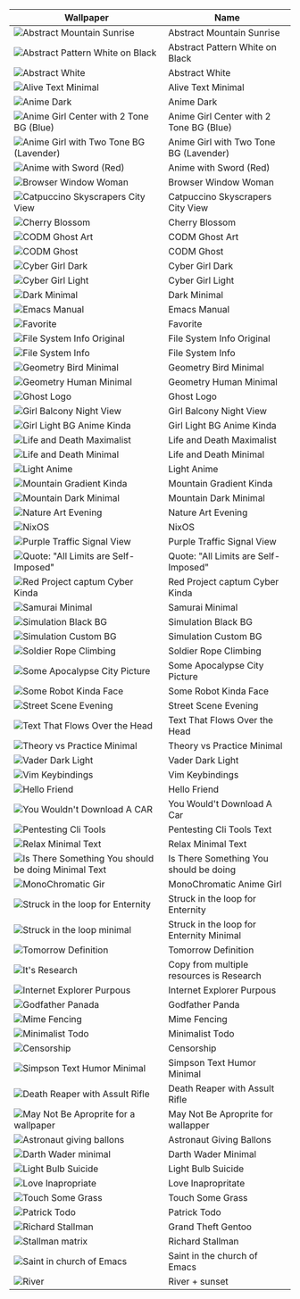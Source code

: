 | Wallpaper | Name |
| --- | --- |
| ![Abstract Mountain Sunrise](abstract/abstract_moutain_sunrise.jpg) | Abstract Mountain Sunrise |
| ![Abstract Pattern White on Black](abstract/abstract_pattern_white_on_black.png) | Abstract Pattern White on Black |
| ![Abstract White](abstract/abstract_white.png) | Abstract White |
| ![Alive Text Minimal](quotes_and_text/alive_text_minimal.png) | Alive Text Minimal |
| ![Anime Dark](anime/anime_dark.png) | Anime Dark |
| ![Anime Girl Center with 2 Tone BG (Blue)](anime/anime_girl_center_with_2_tone_bg_blue.png) | Anime Girl Center with 2 Tone BG (Blue) |
| ![Anime Girl with Two Tone BG (Lavender)](anime/anime_girl_with_two_tone_bg_lavander.png) | Anime Girl with Two Tone BG (Lavender) |
| ![Anime with Sword (Red)](anime/anime_with_sword_red.png) | Anime with Sword (Red) |
| ![Browser Window Woman](anime/browser_window_woman.png) | Browser Window Woman |
| ![Catpuccino Skyscrapers City View](city/catpuccin_skeyscrapers_city_view.png) | Catpuccino Skyscrapers City View |
| ![Cherry Blossom](nature/cherryblossom.jpg) | Cherry Blossom |
| ![CODM Ghost Art](miminal/codm_ghost_art.png) | CODM Ghost Art |
| ![CODM Ghost](miminal/codm_ghost.png) | CODM Ghost |
| ![Cyber Girl Dark](anime/cyber-girl-dark.png) | Cyber Girl Dark |
| ![Cyber Girl Light](anime/cyber-girl-light.png) | Cyber Girl Light |
| ![Dark Minimal](miminal/dark_minimal.png) | Dark Minimal |
| ![Emacs Manual](quotes_and_text/emacs_manual.png) | Emacs Manual |
| ![Favorite](anime/fav.png) | Favorite |
| ![File System Info Original](quotes_and_text/fs_info_original.png) | File System Info Original |
| ![File System Info](quotes_and_text/fs_info.png) | File System Info |
| ![Geometry Bird Minimal](miminal/geometry_bird_minimal.png) | Geometry Bird Minimal |
| ![Geometry Human Minimal](miminal/geometry_human_minimal.png) | Geometry Human Minimal |
| ![Ghost Logo](miminal/ghostLogo.png) | Ghost Logo |
| ![Girl Balcony Night View](anime/girl_balcony_night_view.png) | Girl Balcony Night View |
| ![Girl Light BG Anime Kinda](anime/girl_light_bg_anime_kidna.png) | Girl Light BG Anime Kinda |
| ![Life and Death Maximalist](unnamed_catgory/life_and_death_maximalist.png) | Life and Death Maximalist |
| ![Life and Death Minimal](miminal/life_death_Minimaml.png) | Life and Death Minimal |
| ![Light Anime](anime/light_anime.png) | Light Anime |
| ![Mountain Gradient Kinda](nature/moutian_gradient_kinda.png) | Mountain Gradient Kinda |
| ![Mountain Dark Minimal](miminal/moutniai_dark_minimal.jpg) | Mountain Dark Minimal |
| ![Nature Art Evening](nature/nature_art_evening.png) | Nature Art Evening |
| ![NixOS](miminal/nixos.png) | NixOS |
| ![Purple Traffic Signal View](unnamed_catgory/purple_traffic_signal_view.jpg) | Purple Traffic Signal View |
| ![Quote: "All Limits are Self-Imposed"](quotes_and_text/quote_all_limits_are_self_imposed.png) | Quote: "All Limits are Self-Imposed" |
| ![Red Project captum Cyber Kinda](unnamed_catgory/red_project_captum_cyber_kidna.png) | Red Project captum Cyber Kinda |
| ![Samurai Minimal](miminal/samurai_minimal.jpg) | Samurai Minimal |
| ![Simulation Black BG](quotes_and_text/simulation_black_bg.png) | Simulation Black BG |
| ![Simulation Custom BG](quotes_and_text/simulation_custom_bg.png) | Simulation Custom BG |
| ![Soldier Rope Climbing](unnamed_catgory/soldier_rope_climbing.png) | Soldier Rope Climbing |
| ![Some Apocalypse City Picture](unnamed_catgory/some_apocolype_city_picture.png) | Some Apocalypse City Picture |
| ![Some Robot Kinda Face](unnamed_catgory/some_robot_kinda_face.png) | Some Robot Kinda Face |
| ![Street Scene Evening](nature/stree_scence_evening.png) | Street Scene Evening |
| ![Text That Flows Over the Head](quotes_and_text/text_that_flow_over_the_head.png) | Text That Flows Over the Head |
| ![Theory vs Practice Minimal](miminal/theory_vs_practice_minimal.png) | Theory vs Practice Minimal |
| ![Vader Dark Light](unnamed_catgory/vader_dark_light.jpg) | Vader Dark Light |
| ![Vim Keybindings](quotes_and_text/vim_keybindings.png) | Vim Keybindings |
|![Hello Friend](quotes_and_text/hello_friend.png) | Hello Friend | 
|![You Wouldn't Download A CAR](quotes_and_text/you_wouldn't_downlaod_a_car.png) | You Would't Download A Car |
|![Pentesting Cli Tools](quotes_and_text/pentesting_cli_tools_startup_text.png)|Pentesting Cli Tools Text|
|![Relax Minimal Text](quotes_and_text/relax_minimal_text.jpg)|Relax Minimal Text|
|![Is There Something You should be doing Minimal Text](quotes_and_text/is_there_something_you_should_be_doing_text_minimal.jpg)| Is There Something You should be doing|
|![MonoChromatic Gir](anime/monochromatic_anime_girl.jpg)|MonoChromatic Anime Girl|
|![Struck in the loop for Enternity](quotes_and_text/struck_in_the_loop_for_eternity.png)|Struck in the loop for Enternity|
|![Struck in the loop minimal](quotes_and_text/struck_in_the_loop_minimal.png)|Struck in the loop for Enternity Minimal
|![Tomorrow Definition](quotes_and_text/tomorrow_meaning_minimal.png)|Tomorrow Definition|
|![It's Research](quotes_and_text/copy_from_another_quote_minimal.png)|Copy from multiple resources is Research|
|![Internet Explorer Purpous](quotes_and_text/internet_explorer_purpose.png)|Internet Explorer Purpous|
|![Godfather Panada](miminal/godfather_panda.png)|Godfather Panda|
|![Mime Fencing](miminal/mime_fencing.png)|Mime Fencing|
|![Minimalist Todo](miminal/minimalist_todo.png)|Minimalist Todo|
|![Censorship](quotes_and_text/wrost_part_of_cencorship.png)|Censorship|
|![Simpson Text Humor Minimal](quotes_and_text/simpson_text_humor_minimal.png)|Simpson Text Humor Minimal|
|![Death Reaper with Assult Rifle](miminal/death_reaper_with_assult_rifel.png)|Death Reaper with Assult Rifle|
|![May Not Be Aproprite for a wallpaper](quotes_and_text/may_not_be_aproprite.png)|May Not Be Aproprite for wallapper|
|![Astronaut giving ballons](miminal/astronaut_giving_baloons.png)|Astronaut Giving Ballons|
|![Darth Wader minimal](miminal/darth_wader_minimal.png)|Darth Wader Minimal|
|![Light Bulb Suicide](miminal/light_bulb_suicide.png)|Light Bulb Suicide|
|![Love Inapropriate](quotes_and_text/love_inapropriate.png)|Love Inapropritate|
|![Touch Some Grass](quotes_and_text/touch_some_grass.png)|Touch Some Grass|
|![Patrick Todo](quotes_and_text/patrik_todo_list.png)|Patrick Todo|
|![Richard Stallman](stallman_richard_stallman/stallman_grand_theft_gentoo.png)|Grand Theft Gentoo|
|![Stallman matrix](stallman_richard_stallman/stallman_matrix_background.png)|Richard Stallman|
|![Saint in church of Emacs](stallman_richard_stallman/stallman_saint.png)|Saint in the church of Emacs|
|![River](nature/river_flowing_from%20_mountains.png)| River + sunset|